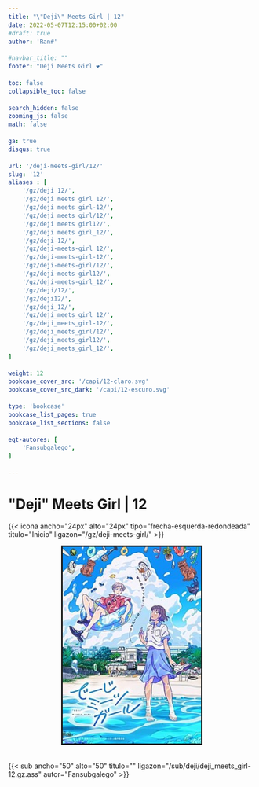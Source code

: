 ```yaml
---
title: "\"Deji\" Meets Girl | 12"
date: 2022-05-07T12:15:00+02:00
#draft: true
author: 'Ran#'

#navbar_title: ""
footer: "Deji Meets Girl ❤️"

toc: false
collapsible_toc: false

search_hidden: false
zooming_js: false
math: false

ga: true
disqus: true

url: '/deji-meets-girl/12/'
slug: '12'
aliases : [
    '/gz/deji 12/',
    '/gz/deji meets girl 12/',
    '/gz/deji meets girl-12/',
    '/gz/deji meets girl/12/',
    '/gz/deji meets girl12/',
    '/gz/deji meets girl_12/',
    '/gz/deji-12/',
    '/gz/deji-meets-girl 12/',
    '/gz/deji-meets-girl-12/',
    '/gz/deji-meets-girl/12/',
    '/gz/deji-meets-girl12/',
    '/gz/deji-meets-girl_12/',
    '/gz/deji/12/',
    '/gz/deji12/',
    '/gz/deji_12/',
    '/gz/deji_meets_girl 12/',
    '/gz/deji_meets_girl-12/',
    '/gz/deji_meets_girl/12/',
    '/gz/deji_meets_girl12/',
    '/gz/deji_meets_girl_12/',
]

weight: 12
bookcase_cover_src: '/capi/12-claro.svg'
bookcase_cover_src_dark: '/capi/12-escuro.svg'

type: 'bookcase'
bookcase_list_pages: true
bookcase_list_sections: false

eqt-autores: [
    'Fansubgalego',
]

---
```


# "Deji" Meets Girl | 12

{{< icona ancho="24px" alto="24px" tipo="frecha-esquerda-redondeada" titulo="Inicio" ligazon="/gz/deji-meets-girl/" >}}

<div style="text-align: center">
    <img style="border: 3px solid currentColor" height=400 title="deji meets girl" alt="deji meets girl" src="/portada/deji_meets_girl.jpg">
</div>

<br>

{{< sub ancho="50" alto="50" titulo="" ligazon="/sub/deji/deji_meets_girl-12.gz.ass" autor="Fansubgalego" >}}
